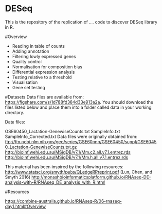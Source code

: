 # DESeq

This is the repository of the replication of .... code to discover DESeq library in R.

#Overview

- Reading in table of counts
- Adding annotation
- Filtering lowly expressed genes
- Quality control
- Normalisation for composition bias
- Differential expression analysis
- Testing relative to a threshold
- Visualisation
- Gene set testing


#Datasets
Data files are available from: https://figshare.com/s/1d788fd384d33e913a2a. You should download the files listed below and place them into a folder called data in your working directory.

Data files:

GSE60450_Lactation-GenewiseCounts.txt
SampleInfo.txt
SampleInfo_Corrected.txt
Data files were originally obtained from:
ftp://ftp.ncbi.nlm.nih.gov/geo/series/GSE60nnn/GSE60450/suppl/GSE60450_Lactation-GenewiseCounts.txt.gz
http://bioinf.wehi.edu.au/MSigDB/v7.1/Mm.c2.all.v7.1.entrez.rds
http://bioinf.wehi.edu.au/MSigDB/v7.1/Mm.h.all.v7.1.entrez.rds

This material has been inspired by the following resources:
http://www.statsci.org/smyth/pubs/QLedgeRPreprint.pdf (Lun, Chen, and Smyth 2016)
http://monashbioinformaticsplatform.github.io/RNAseq-DE-analysis-with-R/RNAseq_DE_analysis_with_R.html


#Resources

https://combine-australia.github.io/RNAseq-R/06-rnaseq-day1.html#Overview

